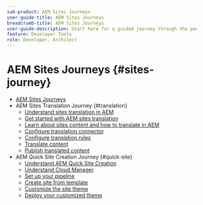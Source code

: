```yaml
---
sub-product: AEM Sites Journeys
user-guide-title: AEM Sites Journeys
breadcrumb-title: AEM Sites Journeys
user-guide-description: Start here for a guided journey through the powerful and flexible sites features of AEM, their capabilities, and how to leverage them on your project.
feature: Developer Tools
role: Developer, Architect
---
```


# AEM Sites Journeys {#sites-journey}

+ [AEM Sites Journeys](/help/journey-sites/home.md)
+ AEM Sites Translation Journey {#translation}
  + [Understand sites translation in AEM](translation/overview.md)
  + [Get started with AEM sites translation](translation/getting-started.md)
  + [Learn about sites content and how to translate in AEM](translation/learn-about.md)
  + [Configure translation connector](translation/configure-connector.md)
  + [Configure translation rules](translation/translation-rules.md)
  + [Translate content](translation/translate-content.md)
  + [Publish translated content](translation/publish-content.md)
+ AEM Quick Site Creation Journey {#quick-site}
  + [Understand AEM Quick Site Creation](quick-site/overview.md)
  + [Understand Cloud Manager](quick-site/cloud-manager.md)
  + [Set up your pipeline](quick-site/pipeline-setup.md)
  + [Create site from template](quick-site/create-site.md)
  + [Customize the site theme](quick-site/customize-theme.md)
  + [Deploy your customized theme](quick-site/deploy-theme.md)
